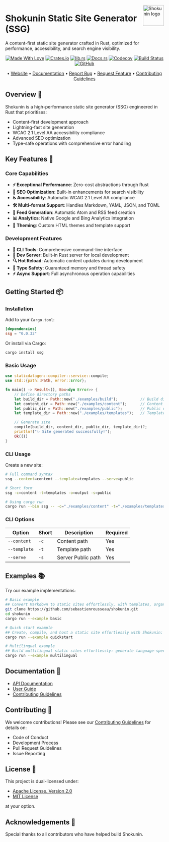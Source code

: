 <!-- markdownlint-disable MD033 MD041 -->
<img src="https://kura.pro/shokunin/images/logos/shokunin.svg"
alt="Shokunin logo" height="66" align="right" />
<!-- markdownlint-enable MD033 MD041 -->

# Shokunin Static Site Generator (SSG)

A content-first static site generator crafted in Rust, optimized for performance, accessibility, and search engine visibility.

<!-- markdownlint-disable MD033 MD041 -->
<center>
<!-- markdownlint-enable MD033 MD041 -->

[![Made With Love][made-with-rust]][08] [![Crates.io][crates-badge]][03] [![lib.rs][libs-badge]][01] [![Docs.rs][docs-badge]][04] [![Codecov][codecov-badge]][06] [![Build Status][build-badge]][07] [![GitHub][github-badge]][09]

• [Website][00] • [Documentation][04] • [Report Bug][02] • [Request Feature][02] • [Contributing Guidelines][05]

<!-- markdownlint-disable MD033 MD041 -->
</center>
<!-- markdownlint-enable MD033 MD041 -->

## Overview 🚀

Shokunin is a high-performance static site generator (SSG) engineered in Rust that prioritises:

- Content-first development approach
- Lightning-fast site generation
- WCAG 2.1 Level AA accessibility compliance
- Advanced SEO optimization
- Type-safe operations with comprehensive error handling

## Key Features 🎯

### Core Capabilities

- **⚡ Exceptional Performance**: Zero-cost abstractions through Rust
- **📱 SEO Optimization**: Built-in enhancements for search visibility
- **♿ Accessibility**: Automatic WCAG 2.1 Level AA compliance
- **🛠️ Multi-format Support**: Handles Markdown, YAML, JSON, and TOML
- **🔄 Feed Generation**: Automatic Atom and RSS feed creation
- **📊 Analytics**: Native Google and Bing Analytics integration
- **🎨 Theming**: Custom HTML themes and template support

### Development Features

- **🔧 CLI Tools**: Comprehensive command-line interface
- **🚀 Dev Server**: Built-in Rust server for local development
- **🔍 Hot Reload**: Automatic content updates during development
- **📝 Type Safety**: Guaranteed memory and thread safety
- **⚡ Async Support**: Full asynchronous operation capabilities

## Getting Started 📦

### Installation

Add to your `Cargo.toml`:

```toml
[dependencies]
ssg = "0.0.32"
```

Or install via Cargo:

```bash
cargo install ssg
```

### Basic Usage

```rust
use staticdatagen::compiler::service::compile;
use std::{path::Path, error::Error};

fn main() -> Result<(), Box<dyn Error>> {
    // Define directory paths
    let build_dir = Path::new("./examples/build");          // Build directory
    let content_dir = Path::new("./examples/content");      // Content directory
    let public_dir = Path::new("./examples/public");        // Public directory
    let template_dir = Path::new("./examples/templates");   // Templates

    // Generate site
    compile(build_dir, content_dir, public_dir, template_dir)?;
    println!("✨ Site generated successfully!");
    Ok(())
}
```

### CLI Usage

Create a new site:

```bash
# Full command syntax
ssg --content=content --template=templates --serve=public

# Short form
ssg -c=content -t=templates -o=output -s=public

# Using cargo run
cargo run --bin ssg -- -c="./examples/content" -t="./examples/templates" -s="./examples/public"
```

### CLI Options

| Option | Short | Description | Required |
|--------|-------|-------------|----------|
| `--content` | `-c` | Content path | Yes |
| `--template` | `-t` | Template path | Yes |
| `--serve` | `-s` | Server Public path | Yes |

## Examples 📚

Try our example implementations:

```bash
# Basic example
## Convert Markdown to static sites effortlessly, with templates, organized builds, and instant local hosting.
git clone https://github.com/sebastienrousseau/shokunin.git
cd shokunin
cargo run --example basic

# Quick start example
## Create, compile, and host a static site effortlessly with Shokunin: simple setup, error handling, and instant local server for previews.
cargo run --example quickstart

# Multilingual example
## Build multilingual static sites effortlessly: generate language-specific sites, create a language selector, and serve all from a single directory.
cargo run --example multilingual
```

## Documentation 📖

- [API Documentation][04]
- [User Guide][00]
- [Contributing Guidelines][05]

## Contributing 🤝

We welcome contributions! Please see our [Contributing Guidelines][05] for details on:

- Code of Conduct
- Development Process
- Pull Request Guidelines
- Issue Reporting

## License 📄

This project is dual-licensed under:

- [Apache License, Version 2.0][10]
- [MIT License][11]

at your option.

## Acknowledgements 🙏

Special thanks to all contributors who have helped build Shokunin.

[00]: https://shokunin.one
[01]: https://lib.rs/crates/ssg
[02]: https://github.com/sebastienrousseau/shokunin/issues
[03]: https://crates.io/crates/ssg
[04]: https://docs.rs/ssg
[05]: https://github.com/sebastienrousseau/shokunin/blob/main/CONTRIBUTING.md
[06]: https://codecov.io/gh/sebastienrousseau/shokunin
[07]: https://github.com/sebastienrousseau/shokunin/actions?query=branch%3Amain
[08]: https://www.rust-lang.org/
[09]: https://github.com/sebastienrousseau/shokunin
[10]: https://www.apache.org/licenses/LICENSE-2.0
[11]: https://opensource.org/licenses/MIT

[build-badge]: https://img.shields.io/github/actions/workflow/status/sebastienrousseau/shokunin/release.yml?branch=main&style=for-the-badge&logo=github
[codecov-badge]: https://img.shields.io/codecov/c/github/sebastienrousseau/shokunin?style=for-the-badge&token=wAcpid8YEt&logo=codecov
[crates-badge]: https://img.shields.io/crates/v/ssg.svg?style=for-the-badge&color=fc8d62&logo=rust
[docs-badge]: https://img.shields.io/badge/docs.rs-ssg-66c2a5?style=for-the-badge&labelColor=555555&logo=docs.rs
[github-badge]: https://img.shields.io/badge/github-sebastienrousseau/ssg-8da0cb?style=for-the-badge&labelColor=555555&logo=github
[libs-badge]: https://img.shields.io/badge/lib.rs-v0.0.32-orange.svg?style=for-the-badge
[made-with-rust]: https://img.shields.io/badge/rust-f04041?style=for-the-badge&labelColor=c0282d&logo=rust
